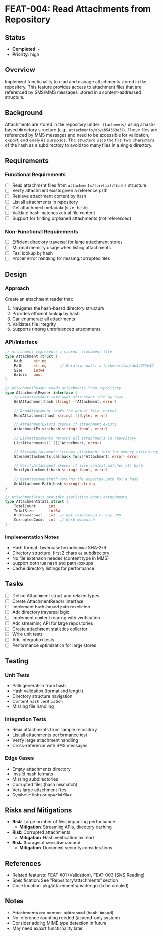 # FEAT-004: Read Attachments from Repository

## Status
- **Completed**: -
- **Priority**: high

## Overview
Implement functionality to read and manage attachments stored in the repository. This feature provides access to attachment files that are referenced by SMS/MMS messages, stored in a content-addressed structure.

## Background
Attachments are stored in the repository under `attachments/` using a hash-based directory structure (e.g., `attachments/ab/ab54363e39`). These files are referenced by MMS messages and need to be accessible for validation, export, and analysis purposes. The structure uses the first two characters of the hash as a subdirectory to avoid too many files in a single directory.

## Requirements
### Functional Requirements
- [ ] Read attachment files from `attachments/[prefix]/[hash]` structure
- [ ] Verify attachment exists given a reference path
- [ ] Retrieve attachment content by hash
- [ ] List all attachments in repository
- [ ] Get attachment metadata (size, hash)
- [ ] Validate hash matches actual file content
- [ ] Support for finding orphaned attachments (not referenced)

### Non-Functional Requirements
- [ ] Efficient directory traversal for large attachment stores
- [ ] Minimal memory usage when listing attachments
- [ ] Fast lookup by hash
- [ ] Proper error handling for missing/corrupted files

## Design
### Approach
Create an attachment reader that:
1. Navigates the hash-based directory structure
2. Provides efficient lookup by hash
3. Can enumerate all attachments
4. Validates file integrity
5. Supports finding unreferenced attachments

### API/Interface
```go
// Attachment represents a stored attachment file
type Attachment struct {
    Hash     string
    Path     string      // Relative path: attachments/ab/ab54363e39
    Size     int64
    Exists   bool
}

// AttachmentReader reads attachments from repository
type AttachmentReader interface {
    // GetAttachment retrieves attachment info by hash
    GetAttachment(hash string) (*Attachment, error)
    
    // ReadAttachment reads the actual file content
    ReadAttachment(hash string) ([]byte, error)
    
    // AttachmentExists checks if attachment exists
    AttachmentExists(hash string) (bool, error)
    
    // ListAttachments returns all attachments in repository
    ListAttachments() ([]*Attachment, error)
    
    // StreamAttachments streams attachment info for memory efficiency
    StreamAttachments(callback func(*Attachment) error) error
    
    // VerifyAttachment checks if file content matches its hash
    VerifyAttachment(hash string) (bool, error)
    
    // GetAttachmentPath returns the expected path for a hash
    GetAttachmentPath(hash string) string
}

// AttachmentStats provides statistics about attachments
type AttachmentStats struct {
    TotalCount      int
    TotalSize       int64
    OrphanedCount   int  // Not referenced by any SMS
    CorruptedCount  int  // Hash mismatch
}
```

### Implementation Notes
- Hash format: lowercase hexadecimal SHA-256
- Directory structure: first 2 chars as subdirectory
- No file extension needed (content type in MMS)
- Support both full hash and path lookups
- Cache directory listings for performance

## Tasks
- [ ] Define Attachment struct and related types
- [ ] Create AttachmentReader interface
- [ ] Implement hash-based path resolution
- [ ] Add directory traversal logic
- [ ] Implement content reading with verification
- [ ] Add streaming API for large repositories
- [ ] Create attachment statistics collector
- [ ] Write unit tests
- [ ] Add integration tests
- [ ] Performance optimization for large stores

## Testing
### Unit Tests
- Path generation from hash
- Hash validation (format and length)
- Directory structure navigation
- Content hash verification
- Missing file handling

### Integration Tests
- Read attachments from sample repository
- List all attachments performance test
- Verify large attachment handling
- Cross-reference with SMS messages

### Edge Cases
- Empty attachments directory
- Invalid hash formats
- Missing subdirectories
- Corrupted files (hash mismatch)
- Very large attachment files
- Symbolic links or special files

## Risks and Mitigations
- **Risk**: Large number of files impacting performance
  - **Mitigation**: Streaming APIs, directory caching
- **Risk**: Corrupted attachments
  - **Mitigation**: Hash verification on read
- **Risk**: Storage of sensitive content
  - **Mitigation**: Document security considerations

## References
- Related features: FEAT-001 (Validation), FEAT-003 (SMS Reading)
- Specification: See "Repository/attachments" section
- Code location: pkg/attachments/reader.go (to be created)

## Notes
- Attachments are content-addressed (hash-based)
- No reference counting needed (append-only system)
- Consider adding MIME type detection in future
- May need export functionality later